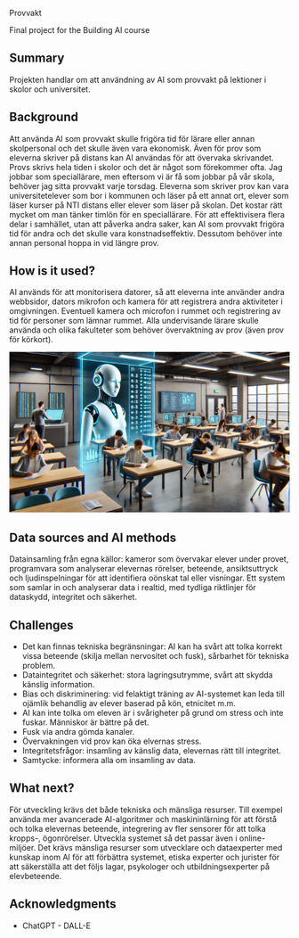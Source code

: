 Provvakt

Final project for the Building AI course

## Summary

Projekten handlar om att användning av AI som provvakt på lektioner i skolor och universitet. 


## Background

Att använda AI som provvakt skulle frigöra tid för lärare eller annan skolpersonal och det skulle även vara ekonomisk. Även för prov som eleverna skriver på distans kan AI användas för att övervaka skrivandet. Provs skrivs hela tiden i skolor och det är något som förekommer ofta. Jag jobbar som speciallärare, men eftersom vi är få som jobbar på vår skola, behöver jag sitta provvakt varje torsdag. Eleverna som skriver prov kan vara universitetelever som bor i kommunen och läser på ett annat ort, elever som läser kurser på NTI distans eller elever som läser på skolan. Det kostar rätt mycket om man tänker timlön för en speciallärare. För att effektivisera flera delar i samhället, utan att påverka andra saker, kan AI som provvakt frigöra tid för andra och det skulle vara konstnadseffektiv. Dessutom behöver inte annan personal hoppa in vid längre prov.





## How is it used?

AI används för att monitorisera datorer, så att eleverna inte använder andra webbsidor, dators mikrofon och kamera för att registrera andra aktiviteter i omgivningen. Eventuell kamera och microfon i rummet och registrering av tid för personer som lämnar rummet. Alla undervisande lärare skulle använda och olika fakulteter som behöver övervaktning av prov (även prov för körkort).



![AI](DALLE2~1.WEB)




## Data sources and AI methods
Datainsamling från egna källor: kameror som övervakar elever under provet, programvara som analyserar elevernas rörelser, beteende, ansiktsuttryck och ljudinspelningar för att identifiera oönskat tal eller visningar. Ett system som samlar in och analyserar data i realtid, med tydliga riktlinjer för dataskydd, integritet och säkerhet.



## Challenges

* Det kan finnas tekniska begränsningar: AI kan ha svårt att tolka korrekt vissa beteende (skilja mellan nervositet och fusk), sårbarhet för tekniska problem. 
* Dataintegritet och säkerhet: stora lagringsutrymme, svårt att skydda känslig information.
* Bias och diskriminering: vid felaktigt träning av AI-systemet kan leda till ojämlik behandlig av elever baserad på kön, etnicitet m.m.
* AI kan inte tolka om eleven är i svårigheter på grund om stress och inte fuskar. Människor är bättre på det.
* Fusk via andra gömda kanaler.
* Övervakningen vid prov kan öka elvernas stress.
* Integritetsfrågor: insamling av känslig data, elevernas rätt till integritet.
* Samtycke: informera alla om insamling av data.

## What next?

För utveckling krävs det både tekniska och mänsliga resurser. Till exempel använda mer avancerade AI-algoritmer och maskininlärning för att förstå och tolka elevernas beteende, integrering av fler sensorer för att tolka kropps-, ögonrörelser. Utveckla systemet så det passar även i online-miljöer. Det krävs mänsliga resurser som utvecklare och dataexperter med kunskap inom AI för att förbättra systemet, etiska experter och jurister för att säkerställa att det följs lagar, psykologer och utbildningsexperter på elevbeteende. 


## Acknowledgments

* ChatGPT - DALL-E
